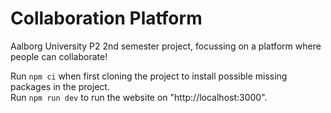 # Collaboration Platform
Aalborg University P2 2nd semester project, focussing on a platform where people can collaborate!

Run `npm ci` when first cloning the project to install possible missing packages in the project.  
Run `npm run dev` to run the website on "http://localhost:3000".

